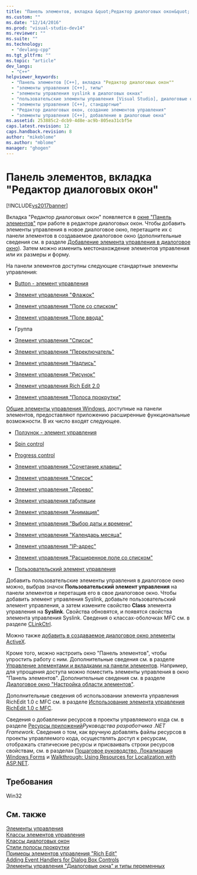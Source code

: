 ```yaml
---
title: "Панель элементов, вкладка &quot;Редактор диалоговых окон&quot; | Microsoft Docs"
ms.custom: ""
ms.date: "12/14/2016"
ms.prod: "visual-studio-dev14"
ms.reviewer: ""
ms.suite: ""
ms.technology: 
  - "devlang-cpp"
ms.tgt_pltfrm: ""
ms.topic: "article"
dev_langs: 
  - "C++"
helpviewer_keywords: 
  - "Панель элементов [C++], вкладка "Редактор диалоговых окон""
  - "элементы управления [C++], типы"
  - "элементы управления syslink в диалоговых окнах"
  - "пользовательские элементы управления [Visual Studio], диалоговые окна"
  - "элементы управления [C++], стандартные"
  - "Редактор диалоговых окон, создание элементов управления"
  - "элементы управления [C++], добавление в диалоговые окна"
ms.assetid: 253885c2-dcb9-4d8e-ac9b-805ea31cbf5e
caps.latest.revision: 12
caps.handback.revision: 8
author: "mikeblome"
ms.author: "mblome"
manager: "ghogen"
---
```

# Панель элементов, вкладка &quot;Редактор диалоговых окон&quot;
[!INCLUDE[vs2017banner](../assembler/inline/includes/vs2017banner.md)]

Вкладка "Редактор диалоговых окон" появляется в [окне "Панель элементов"](../Topic/Toolbox.md) при работе в редакторе диалоговых окон. Чтобы добавить элементы управления в новое диалоговое окно, перетащите их с панели элементов в создаваемое диалоговое окно \(дополнительные сведения см. в разделе [Добавление элемента управления в диалоговое окно](../mfc/adding-a-control-to-a-dialog-box.md)\). Затем можно изменить местонахождение элементов управления или их размеры и форму.  
  
 На панели элементов доступны следующие стандартные элементы управления:  
  
-   [Button \- элемент управления](../mfc/reference/cbutton-class.md)  
  
-   [Элемент управления "Флажок"](../mfc/reference/button-styles.md)  
  
-   [Элемент управления "Поле со списком"](../mfc/reference/ccombobox-class.md)  
  
-   [Элемент управления "Поле ввода"](../Topic/CEdit%20Class.md)  
  
-   Группа  
  
-   [Элемент управления "Список"](../Topic/CListBox%20Class.md)  
  
-   [Элемент управления "Переключатель"](../mfc/reference/button-styles.md)  
  
-   [Элемент управления "Надпись"](../Topic/CStatic%20Class.md)  
  
-   [Элемент управления "Рисунок"](../mfc/reference/cpictureholder-class.md)  
  
-   [Элемент управления Rich Edit 2.0](../mfc/using-cricheditctrl.md)  
  
-   [Элемент управления "Полоса прокрутки"](../mfc/reference/cscrollbar-class.md)  
  
 [Общие элементы управления Windows](../mfc/controls-mfc.md), доступные на панели элементов, предоставляют приложению расширенные функциональные возможности. В их число входят следующее.  
  
-   [Ползунок \- элемент управления](../Topic/Slider%20Control%20Styles.md)  
  
-   [Spin control](../mfc/using-cspinbuttonctrl.md)  
  
-   [Progress control](../mfc/styles-for-the-progress-control.md)  
  
-   [Элемент управления "Сочетание клавиш"](../Topic/Using%20a%20Hot%20Key%20Control.md)  
  
-   [Элемент управления "Список"](../mfc/list-control-and-list-view.md)  
  
-   [Элемент управления "Дерево"](../Topic/Tree%20Control%20Styles.md)  
  
-   [Элемент управления табуляции](../Topic/Tab%20Controls%20and%20Property%20Sheets.md)  
  
-   [Элемент управления "Анимация"](../mfc/using-an-animation-control.md)  
  
-   [Элемент управления "Выбор даты и времени"](../mfc/creating-the-date-and-time-picker-control.md)  
  
-   [Элемент управления "Календарь месяца"](../Topic/Month%20Calendar%20Control%20Examples.md)  
  
-   [Элемент управления "IP\-адрес"](../mfc/reference/cipaddressctrl-class.md)  
  
-   [Элемент управления "Расширенное поле со списком"](../mfc/creating-an-extended-combo-box-control.md)  
  
-   [Пользовательский элемент управления](../mfc/custom-controls-in-the-dialog-editor.md)  
  
 Добавить пользовательские элементы управления в диалоговое окно можно, выбрав значок **Пользовательский элемент управления** на панели элементов и перетащив его в свое диалоговое окно. Чтобы добавить элемент управления Syslink, добавьте пользовательский элемент управления, а затем измените свойство **Class** элемента управления на **Syslink**. Свойства обновятся, и появятся свойства элемента управления Syslink. Сведения о классах\-оболочках MFC см. в разделе [CLinkCtrl](../mfc/reference/clinkctrl-class.md).  
  
 Можно также [добавить в создаваемое диалоговое окно элементы ActiveX](../mfc/viewing-and-adding-activex-controls-to-a-dialog-box.md).  
  
 Кроме того, можно настроить окно "Панель элементов", чтобы упростить работу с ним. Дополнительные сведения см. в разделе [Управление элементами и вкладками на панели элементов](http://msdn.microsoft.com/ru-ru/21285050-cadd-455a-b1f5-a2289a89c4db). Например, для упрощения доступа можно поместить элементы управления в окно "Панель элементов". Дополнительные сведения см. в разделе [Диалоговое окно "Настройка области элементов"](http://msdn.microsoft.com/ru-ru/bd07835f-18a8-433e-bccc-7141f65263bb).  
  
 Дополнительные сведения об использовании элемента управления RichEdit 1.0 с MFC см. в разделе [Использование элемента управления RichEdit 1.0 с MFC](../Topic/Using%20the%20RichEdit%201.0%20Control%20with%20MFC.md).  
  
 Сведения о добавлении ресурсов в проекты управляемого кода см. в разделе [Ресурсы приложений](../Topic/Resources%20in%20Desktop%20Apps.md)*Руководства разработчика .NET Framework*. Сведения о том, как вручную добавлять файлы ресурсов в проекты управляемого кода, осуществлять доступ к ресурсам, отображать статические ресурсы и присваивать строки ресурсов свойствам, см. в разделах [Пошаговое руководство. Локализация Windows Forms](http://msdn.microsoft.com/ru-ru/9a96220d-a19b-4de0-9f48-01e5d82679e5) и [Walkthrough: Using Resources for Localization with ASP.NET](../Topic/Walkthrough:%20Using%20Resources%20for%20Localization%20with%20ASP.NET.md).  
  
## Требования  
 Win32  
  
## См. также  
 [Элементы управления](../mfc/controls-mfc.md)   
 [Классы элементов управления](../mfc/control-classes.md)   
 [Классы диалоговых окон](../mfc/dialog-box-classes.md)   
 [Стили полосы прокрутки](../mfc/reference/scroll-bar-styles.md)   
 [Примеры элементов управления "Rich Edit"](../Topic/Rich%20Edit%20Control%20Examples.md)   
 [Adding Event Handlers for Dialog Box Controls](../mfc/adding-event-handlers-for-dialog-box-controls.md)   
 [Элементы управления "Диалоговые окна" и типы переменных](../Topic/Dialog%20Box%20Controls%20and%20Variable%20Types.md)